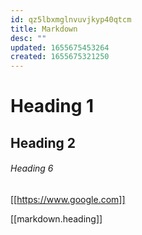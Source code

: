 ```yaml
---
id: qz5lbxmglnvuvjkyp40qtcm
title: Markdown
desc: ""
updated: 1655675453264
created: 1655675321250
---
```


# Heading 1

## Heading 2

###### Heading 6

[[https://www.google.com]]

[[markdown.heading]]
